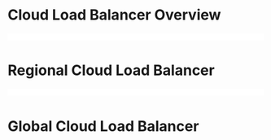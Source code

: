 # Cloud Load Balancer Overview

![](https://github.com/JonmarCorpuz/LetsLearn/blob/main/Assets/Whitespace.png)

# Regional Cloud Load Balancer

![](https://github.com/JonmarCorpuz/LetsLearn/blob/main/Assets/Whitespace.png)

# Global Cloud Load Balancer
